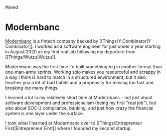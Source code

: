 #seed
# Modernbanc

[Modernbanc](https://modernbanc.com) is a fintech company backed by [[Things/Y Combinator|Y Combinator]]. I worked as a software engineer for just under a year starting in August 2020 as my first real job following my departure from [[Things/Wutzu|Wutzu]].

Modernbanc was the first time I'd built something big in another format than one-man-army sprints. Working solo makes you resourceful and scrappy in a way I think is hard to match in a structured environment, but it also teaches you a lot of bad habits and a propensity for moving *too* fast and breaking *too* many things. 

I learned a lot in my relatively short time at Modernbanc - not just about software development and professionalism (being my first "real job"), but also about SOC-2 compliance, banking, and just how crazy the financial system is one layer under the surface.

I took what I learned at Modernbanc over to [[Things/Entrepreneur First|Entrepreneur First]] where I founded my second startup.